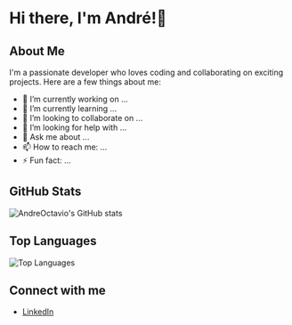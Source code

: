 # Hi there, I'm André!👋

## About Me

I'm a passionate developer who loves coding and collaborating on exciting projects. Here are a few things about me:

- 🔭 I’m currently working on ...
- 🌱 I’m currently learning ...
- 👯 I’m looking to collaborate on ...
- 🤔 I’m looking for help with ...
- 💬 Ask me about ...
- 📫 How to reach me: ...
- ⚡ Fun fact: ...

## GitHub Stats

![AndreOctavio's GitHub stats](https://github-readme-stats.vercel.app/api?username=AndreOctavio&show_icons=true&theme=dark)

## Top Languages

![Top Languages](https://github-readme-stats.vercel.app/api/top-langs/?username=AndreOctavio&layout=compact&theme=dark)

## Connect with me

- [LinkedIn](https://www.linkedin.com/in/andreoctavioferreira/)
